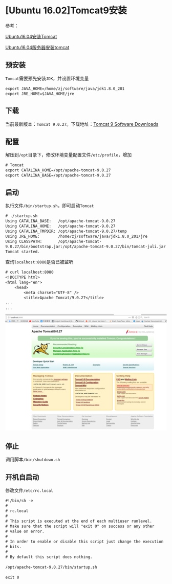 
# [Ubuntu 16.02]Tomcat9安装

参考：

[Ubuntu16.04安装Tomcat](https://blog.csdn.net/ItJavawfc/article/details/87370956)

[Ubuntu16.04服务器安装tomcat](https://blog.csdn.net/Shezzer/article/details/84074133)

## 预安装

`Tomcat`需要预先安装`JDK`，并设置环境变量

```
export JAVA_HOME=/home/zj/software/java/jdk1.8.0_201
export JRE_HOME=$JAVA_HOME/jre
```

## 下载

当前最新版本：`Tomcat 9.0.27`。下载地址：[Tomcat 9 Software Downloads](https://tomcat.apache.org/download-90.cgi)

## 配置

解压到`/opt`目录下，修改环境变量配置文件`/etc/profile`，增加

```
# Tomcat
export CATALINA_HOME=/opt/apache-tomcat-9.0.27
export CATALINA_BASE=/opt/apache-tomcat-9.0.27
``` 

## 启动

执行文件`/bin/startup.sh`，即可启动`Tomcat`

```
# ./startup.sh 
Using CATALINA_BASE:   /opt/apache-tomcat-9.0.27
Using CATALINA_HOME:   /opt/apache-tomcat-9.0.27
Using CATALINA_TMPDIR: /opt/apache-tomcat-9.0.27/temp
Using JRE_HOME:        /home/zj/software/java/jdk1.8.0_201/jre
Using CLASSPATH:       /opt/apache-tomcat-9.0.27/bin/bootstrap.jar:/opt/apache-tomcat-9.0.27/bin/tomcat-juli.jar
Tomcat started.
```

查询`localhost:8080`是否已被监听

```
# curl localhost:8080
<!DOCTYPE html>
<html lang="en">
    <head>
        <meta charset="UTF-8" />
        <title>Apache Tomcat/9.0.27</title>
...
...
```

![](./imgs/tomcat-8080.png)

## 停止

调用脚本`/bin/shutdown.sh`

## 开机自启动

修改文件`/etc/rc.local`

```
#!/bin/sh -e
#
# rc.local
#
# This script is executed at the end of each multiuser runlevel.
# Make sure that the script will "exit 0" on success or any other
# value on error.
#
# In order to enable or disable this script just change the execution
# bits.
#
# By default this script does nothing.

/opt/apache-tomcat-9.0.27/bin/startup.sh

exit 0
```
